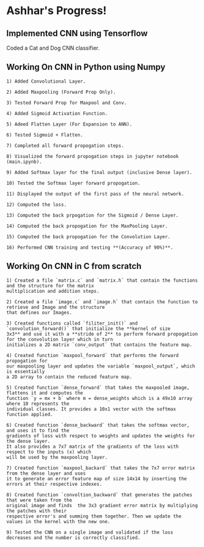 # Ashhar's Progress!

## Implemented CNN using Tensorflow

Coded a Cat and Dog CNN classifier. 

## Working On CNN in Python using Numpy

    1) Added Convolutional Layer.

    2) Added Maxpooling (Forward Prop Only).

    3) Tested Forward Prop for Maxpool and Conv.

    4) Added Sigmoid Activation Function.

    5) Adeed Flatten Layer (For Expansion to ANN).

    6) Tested Sigmoid + Flatten.

    7) Completed all forward propogation steps.

    8) Visualized the forward propogation steps in jupyter notebook (main.ipynb).

    9) Added Softmax layer for the final output (inclusive Dense layer).

    10) Tested the Softmax layer forward propogation.

    11) Displayed the output of the first pass of the neural network.

    12) Computed the loss.

    13) Computed the back prpogation for the Sigmoid / Dense Layer.

    14) Computed the back propogation for the MaxPooling Layer.

    15) Computed the back propogation for the Convolution Layer.
    
    16) Performed CNN training and testing **(Accuracy of 90%)**.

## Working On CNN in C from scratch

    1) Created a file `matrix.c` and `matrix.h` that contain the functions and the structure for the matrix 
    multiplication and addition steps.

    2) Created a file `image.c` and `image.h` that contain the function to retrieve and Image and the structure
    that defines our Images.

    3) Created functions called `filiter_init()` and `convolution_forward()` that initialize the **kernel of size
    3x3** and use it with a **stride of 2** to perform forward propogation for the convolution layer which in turn
    initializes a 2D matrix `conv_output` that contains the feature map.

    4) Created function `maxpool_forward` that performs the forward propogation for
    our maxpooling layer and updates the variable `maxpool_output`, which is essentially
    a 2D array to contain the reduced feature map.

    5) Created function `dense_forward` that takes the maxpooled image, flattens it and computes the 
    function `y = mx + b` where m = dense_weights which is a 49x10 array where 10 represents the 
    individual classes. It provides a 10x1 vector with the softmax function applied.

    6) Created function `dense_backward` that takes the softmax vector, and uses it to find the 
    gradients of loss with respect to weights and updates the weights for the dense layer. 
    It also provides a 7x7 matrix of the gradients of the loss with respect to the inputs (x) which 
    will be used by the maxpooling layer.

    7) Created function `maxpool_backard` that takes the 7x7 error matrix from the dense layer and uses
    it to generate an error feature map of size 14x14 by inserting the errors at their respective indexes.

    8) Created function `convoltion_backward` that generates the patches that were taken from the 
    original image and finds  the 3x3 gradient error matrix by multiplying the patches with their 
    respective error's and summing them together. Then we update the values in the kernel with the new one.

    9) Tested the CNN on a single image and validated if the loss decreases and the number is correctly classified. 
 
